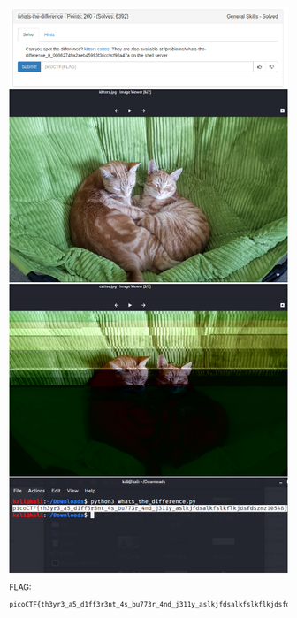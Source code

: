 ![](./images/logo.png)
![](./images/img2.png)
![](./images/img1.png)
![](./images/img3.png)

FLAG:
```
picoCTF{th3yr3_a5_d1ff3r3nt_4s_bu773r_4nd_j311y_aslkjfdsalkfslkflkjdsfdszmz10548}
```


